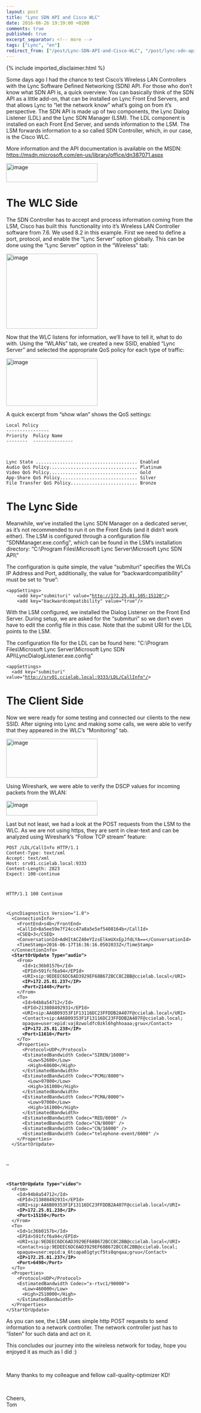 ```yaml
---
layout: post
title: "Lync SDN API and Cisco WLC"
date: 2016-06-26 19:39:00 +0200
comments: true
published: true
excerpt_separator: <!-- more -->
tags: ["Lync", "en"]
redirect_from: ["/post/Lync-SDN-API-and-Cisco-WLC", "/post/lync-sdn-api-and-cisco-wlc"]
---
```

<!-- more -->
{% include imported_disclaimer.html %}
<p>Some days ago I had the chance to test Cisco’s Wireless LAN Controllers with the Lync Software Defined Networking (SDN) API. For those who don’t know what SDN API is, a quick overview: You can basically think of the SDN API as a little add-on, that can be installed on Lync Front End Servers, and that allows Lync to “let the network know” what’s going on from it’s perspective. The SDN API is made up of two components, the Lync Dialog Listener (LDL) and the Lync SDN Manager (LSM). The LDL component is installed on each Front End Server, and sends information to the LSM. The LSM forwards information to a so called SDN Controller, which, in our case, is the Cisco WLC.</p> <p>More information and the API documentation is available on the MSDN: <a title="https://msdn.microsoft.com/en-us/library/office/dn387071.aspx" href="https://msdn.microsoft.com/en-us/library/office/dn387071.aspx">https://msdn.microsoft.com/en-us/library/office/dn387071.aspx</a></p> <p><a href="/assets/image_726.png"><img title="image" style="border-left-width: 0px; border-right-width: 0px; background-image: none; border-bottom-width: 0px; padding-top: 0px; padding-left: 0px; margin: 0px; display: inline; padding-right: 0px; border-top-width: 0px" border="0" alt="image" src="/assets/image_thumb_724.png" width="244" height="50"></a></p> <h1>The WLC Side </h1> <p>The SDN Controller has to accept and process information coming from the LSM, Cisco has built this&nbsp; functionality into it’s Wireless LAN Controller software from 7.6. We used 8.2 in this example. First we need to define a port, protocol, and enable the “Lync Server” option globally. This can be done using the “Lync Server” option in the “Wireless” tab:</p> <p><a href="/assets/image_727.png"><img title="image" style="border-left-width: 0px; border-right-width: 0px; background-image: none; border-bottom-width: 0px; padding-top: 0px; padding-left: 0px; margin: 0px; display: inline; padding-right: 0px; border-top-width: 0px" border="0" alt="image" src="/assets/image_thumb_725.png" width="244" height="200"></a></p> <p>Now that the WLC listens for information, we’ll have to tell it, what to do with. Using the “WLANs” tab, we created a new SSID, enabled “Lync Server” and selected the appropriate QoS policy for each type of traffic:</p> <p><a href="/assets/image_728.png"><img title="image" style="border-left-width: 0px; border-right-width: 0px; background-image: none; border-bottom-width: 0px; padding-top: 0px; padding-left: 0px; margin: 0px; display: inline; padding-right: 0px; border-top-width: 0px" border="0" alt="image" src="/assets/image_thumb_726.png" width="244" height="127"></a></p> <p>A quick excerpt from “show wlan” shows the QoS settings:&nbsp;&nbsp; </p> <p><code>Local Policy<br>----------------<br>Priority&nbsp; Policy Name<br>--------&nbsp; ---------------</p> <p>Lync State ...................................... Enabled<br>Audio QoS Policy................................. Platinum<br>Video QoS Policy................................. Gold<br>App-Share QoS Policy............................. Silver<br>File Transfer QoS Policy......................... Bronze</code></p> <h1></h1> <h1>The Lync Side</h1> <p>Meanwhile, we’ve installed the Lync SDN Manager on a dedicated server, as it’s not recommended to run it on the Front Ends (and it didn’t work either). The LSM is configured through a configuration file “SDNManager.exe.config", which can be found in the LSM’s installation directory: “C:\Program Files\Microsoft Lync Server\Microsoft Lync SDN API\”</p> <p>The configuration is quite simple, the value “submituri” specifies the WLCs IP Address and Port, additionally, the value for “backwardcompatibility” must be set to “true”:</p> <p><code>&lt;appSettings&gt;<br>&nbsp;&nbsp;&nbsp; &lt;add key="submituri" value="<a href="http://172.25.81.105:15120&quot;/">http://172.25.81.105:15120"/</a>&gt;<br>&nbsp;&nbsp;&nbsp; &lt;add key="backwardcompatibility" value="true"/&gt;</code></p> <p>With the LSM configured, we installed the Dialog Listener on the Front End Server. During setup, we are asked for the “submituri” so we don’t even have to edit the config file in this case. Note that the submit URI for the LDL points to the LSM.</p> <p>The configuration file for the LDL can be found here: "C:\Program Files\Microsoft Lync Server\Microsoft Lync SDN API\LyncDialogListener.exe.config"</p> <p><code>&lt;appSettings&gt;<br>&nbsp; &lt;add key="submituri" value="<a href="http://srv01.ccielab.local:9333/LDL/CallInfo&quot;/">http://srv01.ccielab.local:9333/LDL/CallInfo"/</a>&gt;</code></p> <h1>The Client Side</h1> <p>Now we were ready for some testing and connected our clients to the new SSID. After signing into Lync and making some calls, we were able to verify that they appeared in the WLC’s “Monitoring” tab.</p> <p><a href="/assets/image_729.png"><img title="image" style="border-left-width: 0px; border-right-width: 0px; background-image: none; border-bottom-width: 0px; padding-top: 0px; padding-left: 0px; margin: 0px; display: inline; padding-right: 0px; border-top-width: 0px" border="0" alt="image" src="/assets/image_thumb_727.png" width="244" height="104"></a></p> <p>Using Wireshark, we were able to verify the DSCP values for incoming packets from the WLAN:</p> <p><a href="/assets/image_730.png"><img title="image" style="border-left-width: 0px; border-right-width: 0px; background-image: none; border-bottom-width: 0px; padding-top: 0px; padding-left: 0px; margin: 0px; display: inline; padding-right: 0px; border-top-width: 0px" border="0" alt="image" src="/assets/image_thumb_728.png" width="244" height="39"></a></p> <p>Last but not least, we had a look at the POST requests from the LSM to the WLC. As we are not using https, they are sent in clear-text and can be analyzed using Wireshark’s “Follow TCP stream” feature:</p> <p><code>POST /LDL/CallInfo HTTP/1.1<br>Content-Type: text/xml<br>Accept: text/xml<br>Host: srv01.ccielab.local:9333<br>Content-Length: 2823<br>Expect: 100-continue</p> <p>HTTP/1.1 100 Continue</p> <p>&lt;LyncDiagnostics Version="1.0"&gt;<br>&nbsp; &lt;ConnectionInfo&gt;<br>&nbsp;&nbsp;&nbsp; &lt;FrontEnd&gt;s4b&lt;/FrontEnd&gt;<br>&nbsp;&nbsp;&nbsp; &lt;CallId&gt;8a5ee59e7f24cc47a8a5e5ef5408164b&lt;/CallId&gt;<br>&nbsp;&nbsp;&nbsp; &lt;CSEQ&gt;3&lt;/CSEQ&gt;<br>&nbsp;&nbsp;&nbsp; &lt;ConversationId&gt;AdHItACZ40eYIzsElkmUXxEpJfdLYA==&lt;/ConversationId&gt;<br>&nbsp;&nbsp;&nbsp; &lt;TimeStamp&gt;2016-06-17T16:36:16.0502033Z&lt;/TimeStamp&gt;<br>&nbsp; &lt;/ConnectionInfo&gt;<br>&nbsp; <strong>&lt;StartOrUpdate Type="audio"&gt;<br></strong>&nbsp;&nbsp;&nbsp; &lt;From&gt;<br>&nbsp;&nbsp;&nbsp;&nbsp;&nbsp; &lt;Id&gt;1c36b0157b&lt;/Id&gt;<br>&nbsp;&nbsp;&nbsp;&nbsp;&nbsp; &lt;EPId&gt;591fcf6a94&lt;/EPId&gt;<br>&nbsp;&nbsp;&nbsp;&nbsp;&nbsp; &lt;URI&gt;sip:9EDEEC6DC6AD3929EF68B672BCC8C2BB@ccielab.local&lt;/URI&gt;<br>&nbsp;&nbsp;&nbsp;&nbsp;&nbsp; <strong>&lt;IP&gt;172.25.81.237&lt;/IP&gt;<br>&nbsp;&nbsp;&nbsp;&nbsp;&nbsp; &lt;Port&gt;21448&lt;/Port&gt;</strong><br>&nbsp;&nbsp;&nbsp; &lt;/From&gt;<br>&nbsp;&nbsp;&nbsp; &lt;To&gt;<br>&nbsp;&nbsp;&nbsp;&nbsp;&nbsp; &lt;Id&gt;94b8a54712&lt;/Id&gt;<br>&nbsp;&nbsp;&nbsp;&nbsp;&nbsp; &lt;EPId&gt;213808492931&lt;/EPId&gt;<br>&nbsp;&nbsp;&nbsp;&nbsp;&nbsp; &lt;URI&gt;sip:AA6B09353F1F13116DC23FFDDB2A407F@ccielab.local&lt;/URI&gt;<br>&nbsp;&nbsp;&nbsp;&nbsp;&nbsp; &lt;Contact&gt;sip:AA6B09353F1F13116DC23FFDDB2A407F@ccielab.local;<br>&nbsp;&nbsp;&nbsp;&nbsp;&nbsp; opaque=user:epid:vaj8zwoldfc0zkl6hghhoaaa;gruu&lt;/Contact&gt;<br>&nbsp;&nbsp;&nbsp;&nbsp;&nbsp; <strong>&lt;IP&gt;172.25.81.238&lt;/IP&gt;<br>&nbsp;&nbsp;&nbsp;&nbsp;&nbsp; &lt;Port&gt;11616&lt;/Port&gt;<br></strong>&nbsp;&nbsp;&nbsp; &lt;/To&gt;<br>&nbsp;&nbsp;&nbsp; &lt;Properties&gt;<br>&nbsp;&nbsp;&nbsp;&nbsp;&nbsp; &lt;Protocol&gt;UDP&lt;/Protocol&gt;<br>&nbsp;&nbsp;&nbsp;&nbsp;&nbsp; &lt;EstimatedBandwidth Codec="SIREN/16000"&gt;<br>&nbsp;&nbsp;&nbsp;&nbsp;&nbsp;&nbsp;&nbsp; &lt;Low&gt;52600&lt;/Low&gt;<br>&nbsp;&nbsp;&nbsp;&nbsp;&nbsp;&nbsp;&nbsp; &lt;High&gt;68600&lt;/High&gt;<br>&nbsp;&nbsp;&nbsp;&nbsp;&nbsp; &lt;/EstimatedBandwidth&gt;<br>&nbsp;&nbsp;&nbsp;&nbsp;&nbsp; &lt;EstimatedBandwidth Codec="PCMU/8000"&gt;<br>&nbsp;&nbsp;&nbsp;&nbsp;&nbsp;&nbsp;&nbsp; &lt;Low&gt;97000&lt;/Low&gt;<br>&nbsp;&nbsp;&nbsp;&nbsp;&nbsp;&nbsp;&nbsp; &lt;High&gt;161000&lt;/High&gt;<br>&nbsp;&nbsp;&nbsp;&nbsp;&nbsp; &lt;/EstimatedBandwidth&gt;<br>&nbsp;&nbsp;&nbsp;&nbsp;&nbsp; &lt;EstimatedBandwidth Codec="PCMA/8000"&gt;<br>&nbsp;&nbsp;&nbsp;&nbsp;&nbsp;&nbsp;&nbsp; &lt;Low&gt;97000&lt;/Low&gt;<br>&nbsp;&nbsp;&nbsp;&nbsp;&nbsp;&nbsp;&nbsp; &lt;High&gt;161000&lt;/High&gt;<br>&nbsp;&nbsp;&nbsp;&nbsp;&nbsp; &lt;/EstimatedBandwidth&gt;<br>&nbsp;&nbsp;&nbsp;&nbsp;&nbsp; &lt;EstimatedBandwidth Codec="RED/8000" /&gt;<br>&nbsp;&nbsp;&nbsp;&nbsp;&nbsp; &lt;EstimatedBandwidth Codec="CN/8000" /&gt;<br>&nbsp;&nbsp;&nbsp;&nbsp;&nbsp; &lt;EstimatedBandwidth Codec="CN/16000" /&gt;<br>&nbsp;&nbsp;&nbsp;&nbsp;&nbsp; &lt;EstimatedBandwidth Codec="telephone-event/8000" /&gt;<br>&nbsp;&nbsp;&nbsp; &lt;/Properties&gt;<br>&nbsp; &lt;/StartOrUpdate&gt;</p> <p>…</p> <p><strong>&lt;StartOrUpdate Type="video"&gt;</strong><br>&nbsp; &lt;From&gt;<br>&nbsp;&nbsp;&nbsp; &lt;Id&gt;94b8a54712&lt;/Id&gt;<br>&nbsp;&nbsp;&nbsp; &lt;EPId&gt;213808492931&lt;/EPId&gt;<br>&nbsp;&nbsp;&nbsp; &lt;URI&gt;sip:AA6B09353F1F13116DC23FFDDB2A407F@ccielab.local&lt;/URI&gt;<br><strong>&nbsp;&nbsp;&nbsp; &lt;IP&gt;172.25.81.238&lt;/IP&gt;<br>&nbsp;&nbsp;&nbsp; &lt;Port&gt;15150&lt;/Port&gt;</strong><br>&nbsp; &lt;/From&gt;<br>&nbsp; &lt;To&gt;<br>&nbsp;&nbsp;&nbsp; &lt;Id&gt;1c36b0157b&lt;/Id&gt;<br>&nbsp;&nbsp;&nbsp; &lt;EPId&gt;591fcf6a94&lt;/EPId&gt;<br>&nbsp;&nbsp;&nbsp; &lt;URI&gt;sip:9EDEEC6DC6AD3929EF68B672BCC8C2BB@ccielab.local&lt;/URI&gt;<br>&nbsp;&nbsp;&nbsp; &lt;Contact&gt;sip:9EDEEC6DC6AD3929EF68B672BCC8C2BB@ccielab.local;<br>&nbsp;&nbsp;&nbsp; opaque=user:epid:a_6tcapa01gtycf5ts8qnqaa;gruu&lt;/Contact&gt;<br><strong>&nbsp;&nbsp;&nbsp; &lt;IP&gt;172.25.81.237&lt;/IP&gt;<br>&nbsp;&nbsp;&nbsp; &lt;Port&gt;6490&lt;/Port&gt;</strong><br>&nbsp; &lt;/To&gt;<br>&nbsp; &lt;Properties&gt;<br>&nbsp;&nbsp;&nbsp; &lt;Protocol&gt;UDP&lt;/Protocol&gt;<br>&nbsp;&nbsp;&nbsp; &lt;EstimatedBandwidth Codec="x-rtvc1/90000"&gt;<br>&nbsp;&nbsp;&nbsp;&nbsp;&nbsp; &lt;Low&gt;460000&lt;/Low&gt;<br>&nbsp;&nbsp;&nbsp;&nbsp;&nbsp; &lt;High&gt;2510000&lt;/High&gt;<br>&nbsp;&nbsp;&nbsp; &lt;/EstimatedBandwidth&gt;<br>&nbsp; &lt;/Properties&gt;<br>&lt;/StartOrUpdate&gt;</code></p> <p>As you can see, the LSM uses simple http POST requests to send information to a network controller. The network controller just has to “listen” for such data and act on it.</p> <p>This concludes our journey into the wireless network for today, hope you enjoyed it as much as I did :)</p> <p>&nbsp;</p> <p>Many thanks to my colleague and fellow call-quality-optimizer KD!</p> <p>&nbsp;</p> <p>Cheers,<br>Tom</p>
